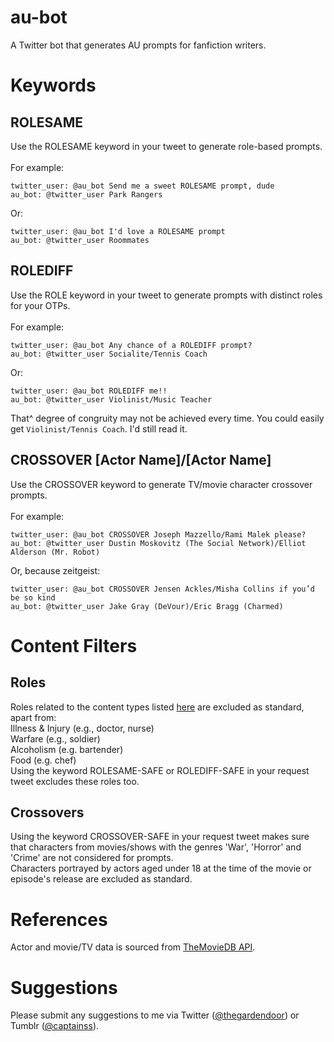 # au-bot
A Twitter bot that generates AU prompts for fanfiction writers.

# Keywords

## ROLESAME
Use the ROLESAME keyword in your tweet to generate role-based prompts.
<br>
<br>
For example:
<br>
```
twitter_user: @au_bot Send me a sweet ROLESAME prompt, dude
au_bot: @twitter_user Park Rangers
```
Or:
<br>
```
twitter_user: @au_bot I'd love a ROLESAME prompt
au_bot: @twitter_user Roommates
```

## ROLEDIFF
Use the ROLE keyword in your tweet to generate prompts with distinct roles for your OTPs.
<br>
<br>
For example:
<br>
```
twitter_user: @au_bot Any chance of a ROLEDIFF prompt?
au_bot: @twitter_user Socialite/Tennis Coach
```
Or:
<br>
```
twitter_user: @au_bot ROLEDIFF me!!
au_bot: @twitter_user Violinist/Music Teacher
```
That^ degree of congruity may not be achieved every time. You could easily get `Violinist/Tennis Coach`. I'd still read it.


## CROSSOVER [Actor Name]/[Actor Name]
Use the CROSSOVER keyword to generate TV/movie character crossover prompts.
<br>
<br>
For example:
<br>
```
twitter_user: @au_bot CROSSOVER Joseph Mazzello/Rami Malek please?
au_bot: @twitter_user Dustin Moskovitz (The Social Network)/Elliot Alderson (Mr. Robot)
```
Or, because zeitgeist:
<br>
```
twitter_user: @au_bot CROSSOVER Jensen Ackles/Misha Collins if you’d be so kind
au_bot: @twitter_user Jake Gray (DeVour)/Eric Bragg (Charmed)
```

# Content Filters

## Roles
Roles related to the content types listed [here](https://trigger-warnings.tumblr.com/tags) are excluded as standard, apart from:
<br>
Illness & Injury (e.g., doctor, nurse)
<br>
Warfare (e.g., soldier)
<br>
Alcoholism (e.g. bartender)
<br>
Food (e.g. chef)
<br>
Using the keyword ROLESAME-SAFE or ROLEDIFF-SAFE in your request tweet excludes these roles too.


## Crossovers
Using the keyword CROSSOVER-SAFE in your request tweet makes sure that characters from movies/shows with the genres 'War', 'Horror' and 'Crime' are not considered for prompts.
<br>
Characters portrayed by actors aged under 18 at the time of the movie or episode's release are excluded as standard.

# References
Actor and movie/TV data is sourced from [TheMovieDB API](https://www.themoviedb.org/documentation/api/terms-of-use).

# Suggestions
Please submit any suggestions to me via Twitter ([@thegardendoor](https://twitter.com/thegardendoor)) or Tumblr ([@captainss](https://captainss.tumblr.com/)).
